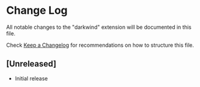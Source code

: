 # Change Log

All notable changes to the "darkwind" extension will be documented in this file.

Check [Keep a Changelog](http://keepachangelog.com/) for recommendations on how to structure this file.

## [Unreleased]

- Initial release

